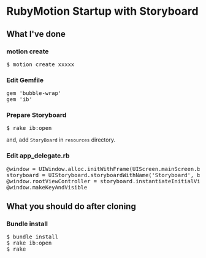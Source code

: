 # RubyMotion Startup with Storyboard

## What I've done

### motion create
<pre>
$ motion create xxxxx
</pre>

### Edit Gemfile
<pre>
gem 'bubble-wrap'
gem 'ib'
</pre>

### Prepare Storyboard
<pre>
$ rake ib:open
</pre>

and, add `StoryBoard` in `resources` directory.

### Edit app_delegate.rb
<pre>
@window = UIWindow.alloc.initWithFrame(UIScreen.mainScreen.bounds)
storyboard = UIStoryboard.storyboardWithName('Storyboard', bundle: nil)
@window.rootViewController = storyboard.instantiateInitialViewController
@window.makeKeyAndVisible
</pre>

## What you should do after cloning

### Bundle install
<pre>
$ bundle install
$ rake ib:open
$ rake
</pre>

